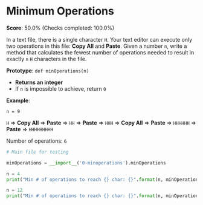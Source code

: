 # Minimum Operations

**Score**: 50.0% (Checks completed: 100.0%)

In a text file, there is a single character `H`. Your text editor can execute only two operations in this file: **Copy All** and **Paste**. Given a number `n`, write a method that calculates the fewest number of operations needed to result in exactly `n` `H` characters in the file.

**Prototype**: `def minOperations(n)`

- **Returns an integer**
- If `n` is impossible to achieve, return `0`

**Example**:

`n = 9`

`H` => **Copy All** => **Paste** => `HH` => **Paste** => `HHH` => **Copy All** => **Paste** => `HHHHHH` => **Paste** => `HHHHHHHHH`

Number of operations: `6`

```python
# Main file for testing

minOperations = __import__('0-minoperations').minOperations

n = 4
print("Min # of operations to reach {} char: {}".format(n, minOperations(n)))

n = 12
print("Min # of operations to reach {} char: {}".format(n, minOperations(n)))

